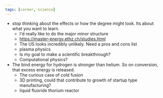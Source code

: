 ```yaml
---
tags: [career, science]
---
```

- stop thinking about the effects or how the degree might look. Its about what you want to learn.
    - I'd really like to do the major minor structure
    - https://master-energy.ethz.ch/studies.html
    - The US looks incredibly unlikely. Need a pros and cons list
    - plasma physics
    - Is my goal to make a scientific breakthrough?
    - Computational physics?
- The bind energy for hydrogen is stronger than helium. So on conversion, that excess energy is released.
    - The curious case of cold fusion
    - 3D printing, could that contribute to growth of startup type manufacturing?
    - liquid fluoride thorium reactor
